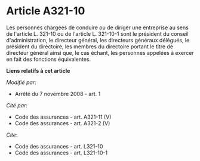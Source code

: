 # Article A321-10

Les personnes chargées de conduire ou de diriger une entreprise au sens de l'article L. 321-10 ou de l'article L. 321-10-1
sont le président du conseil d'administration, le directeur général, les directeurs généraux délégués, le président du
directoire, les membres du directoire portant le titre de directeur général ainsi que, le cas échant, les personnes appelées
à exercer en fait des fonctions équivalentes.

**Liens relatifs à cet article**

_Modifié par_:

  - Arrêté du 7 novembre 2008 - art. 1

_Cité par_:

  - Code des assurances - art. A321-11 (V)
  - Code des assurances - art. A321-2 (V)

_Cite_:

  - Code des assurances - art. L321-10
  - Code des assurances - art. L321-10-1
